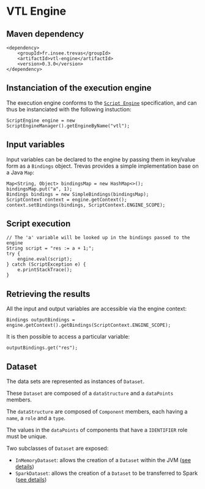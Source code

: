 # VTL Engine

## Maven dependency

```xml=
<dependency>
    <groupId>fr.insee.trevas</groupId>
    <artifactId>vtl-engine</artifactId>
    <version>0.3.0</version>
</dependency>
```

## Instanciation of the execution engine

The execution engine conforms to the [`Script Engine`](https://docs.oracle.com/javase/10/scripting/java-scripting-api.htm#JSJSG109) specification, and can thus be instanciated with the following instuction:

```java=
ScriptEngine engine = new ScriptEngineManager().getEngineByName("vtl");
```

## Input variables

Input variables can be declared to the engine by passing them in key/value form as a `Bindings` object. Trevas provides a simple implementation base on a Java `Map`:

```java=
Map<String, Object> bindingsMap = new HashMap<>();
bindingsMap.put("a", 1);
Bindings bindings = new SimpleBindings(bindingsMap);
ScriptContext context = engine.getContext();
context.setBindings(bindings, ScriptContext.ENGINE_SCOPE);
```

## Script execution

```java=
// The 'a' variable will be looked up in the bindings passed to the engine
String script = "res := a + 1;";
try {
    engine.eval(script);
} catch (ScriptException e) {
    e.printStackTrace();
}
```

## Retrieving the results

All the input and output variables are accessible via the engine context:

```java=
Bindings outputBindings = engine.getContext().getBindings(ScriptContext.ENGINE_SCOPE);
```

It is then possible to access a particular variable:

```java=
outputBindings.get("res");
```

## Dataset

The data sets are represented as instances of `Dataset`.

These `Dataset` are composed of a `dataStructure` and a `dataPoints` members.

The `dataStructure` are composed of `Component` members, each having a `name`, a `role` and a `type`.

The values in the `dataPoints` of components that have a `IDENTIFIER` role must be unique.

Two subclasses of `Dataset` are exposed:

- `InMemoryDataset`: allows the creation of a `Dataset` within the JVM ([see details](./in-memory.md))
- `SparkDataset`: allows the creation of a `Dataset` to be transferred to Spark ([see details](./spark.md))
